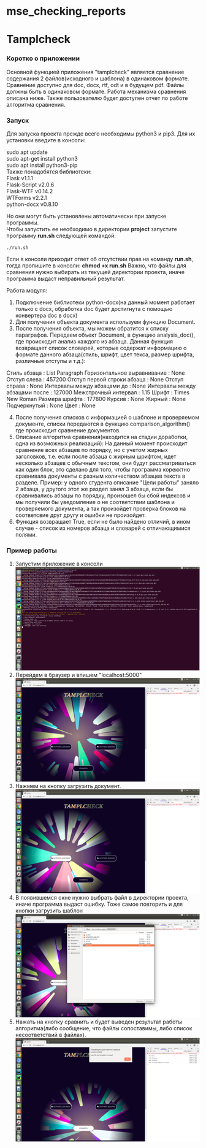 # mse_checking_reports
# Tamplcheck

### Коротко о приложении
Основной функцией приложения "tamplcheck" является сравнение содержания 2 файлов(исходного и шаблона) в одинаковом формате. Сравнение доступно для doc, docx, rtf, odt и в будущем pdf. Файлы должны быть в одинаковом формате. Работа механизма сравнения описана ниже. Также пользователю будет доступен отчет по работе алгоритма сравнения. 


### Запуск
Для запуска проекта прежде всего необходимы python3 и pip3. Для их установки введите в консоли:  


sudo apt update  
sudo apt-get install python3  
sudo apt install python3-pip  
Также понадобятся библиотеки:  
Flask v1.1.1  
Flask-Script v2.0.6  
Flask-WTF v0.14.2  
WTForms v2.2.1  
python-docx v0.8.10  


Но они могут быть установлены автоматически при запуске программы.  
Чтобы запустить ее необходимо в директории **project** запустите программу **run.sh** следующей командой:  
````
./run.sh
````
Если в консоли приходит ответ об отсутствии прав на команду **run.sh**, тогда пропишите в консоли: **chmod +x run.sh**
Важно, что файлы для сравнения нужно выбирать из текущей директории проекта, иначе программа выдаст неправильный результат.  

Работа модуля:
1) Подключение библиотеки python-docx(на данный момент работает только с docx, обработка doc будет достигнута с помощью конвертера doc в docx)
2) Для получения объекта документа используем функцию Document.
3) После получения объекта, мы можем обратится к списку параграфов.
Передаем объект Document, в функцию analysis_doc(), где происходит анализ каждого из абзаца. Данная функция возвращает список словарей, которые содержат информацию о формате данного абзаца(стиль, шрифт, цвет текса, размер шрифта, различные отступы и т.д.): 

Стиль абзаца : List Paragraph
Горизонтальное выравнивание : None
Отступ слева : 457200
Отступ первой строки абзаца : None
Отступ справа : None
Интервалы между абзацами до : None
Интервалы между абзацами после : 127000
Межстрочный интервал : 1.15
Шрифт : Times New Roman
Размера шрифта : 177800
Курсив : None
Жирный : None
Подчеркнутый : None
Цвет : None

4) После получения списков с информацией о шаблоне и проверяемом документе, списки передаются в функцию comparison_algorithm() где происходит сравнение документов. 
5) Описание алгоритма сравнения(находится на стадии доработки, одна из возможных реализаций):
  На данный момент происходит сравнение всех абзацев по порядку, но с учетом жирных заголовков, т.е. если после абзаца с жирным шрифтом, идет несколько абзацев с обычным текстом, они будут рассматриваться как один блок, это сделано для того, чтобы программа корекктно сравнивала документы с разным количеством абзацев текста в разделе. Пример: у одного студента описание "Цели работы" заняло 2 абзаца, у другого этот же раздел занял 3 абзаца, если бы сравнивались абзацы по порядку, произошел бы сбой индексов и  мы получили бы уведомление о не соответствии шаблона и проверяемого документа, а так произойдет проверка блоков на соответсвие друг другу и ошибки не произойдет. 
6) Функция возвращает True, если не было найдено отличий, в ином случае - список из номеров абзаца и словарей с отличающимися полями.  

### Пример работы
1) Запустим приложение в консоли  
![Начальный запуск](https://github.com/Villain123/images/blob/master/2.png)
2) Перейдем в браузер и впишем "localhost:5000"
![Открытие браузера](https://github.com/Villain123/images/blob/master/3.png)
3) Нажмем на кнопку загрузить документ.
![Загрузка документа](https://github.com/Villain123/images/blob/master/4.png)
4) В появившемся окне нужно выбрать файл в директории проекта, иначе программа выдаст ошибку. Тоже самое повторить и для кнопки загрузить шаблон
![Выбор файла](https://github.com/Villain123/images/blob/master/5.png)
5) Нажать на кнопку сравнить и будет выведен результат работы алгоритма(либо сообщение, что файлы сопоставимы, либо список несоответствий в файлах).
![Результат](https://github.com/Villain123/images/blob/master/6.png)
